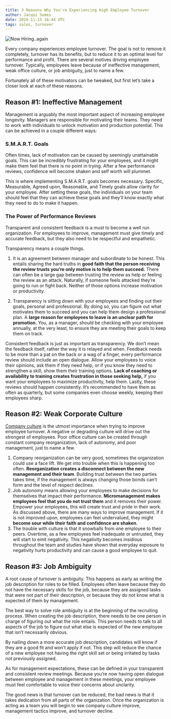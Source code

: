 ```yaml
---
title: 3 Reasons Why You're Experiencing High Employee Turnover
author: Jacqui Somes
date: 2016-11-15 16:44 UTC
tags: sales, turnover
---
```

![Now Hiring..again](/images/blog/banner__3-reasons-for-turnover.png)  

Every company experiences employee turnover. The goal is not to remove it completely, turnover has its benefits, but to reduce it to an optimal level for performance and profit. There are several motives driving employee turnover. Typically, employees leave because of ineffective management, weak office culture, or job ambiguity, just to name a few.

Fortunately all of these motivators can be tweaked, but first let’s take a closer look at each of these reasons.

## Reason #1: Ineffective Management
Management is arguably the most important aspect of increasing employee longevity. Managers are responsible for motivating their teams. They need to work with individuals to unlock motivation and production potential. This can be achieved in a couple different ways:
### S.M.A.R.T. Goals

Often times, lack of motivation can be caused by seemingly unattainable goals. This can be incredibly frustrating for your employees, and it might make them feel that there is no point in trying. After a few performance reviews, confidence will become shaken and self worth will plummet.

This is where implementing S.M.A.R.T. goals becomes necessary. Specific, Measurable, Agreed upon, Reasonable, and Timely goals allow clarity for your employee. After setting these goals, the individuals on your team should feel that they can achieve these goals and they’ll know exactly what they need to do to make it happen.

### The Power of Performance Reviews
Transparent and consistent feedback is a must to become a well run organization. For employees to improve, management must give timely and accurate feedback, but they also need to be respectful and empathetic.

Transparency means a couple things.

1. It is an agreement between manager and subordinate to be honest. This entails sharing the hard truths in **good faith that the person receiving the review trusts you’re only motive is to help them succeed.** There can often be a large gap between trusting the review as help or feeling the review as an attack. Naturally, if someone feels attacked they’re going to run or fight back. Neither of those options increase motivation or productivity.

2. Transparency is sitting down with your employees and finding out their goals, personal and professional. By doing so, you can figure out what motivates them to succeed and you can help them design a professional plan. A **large reason for employees to leave is an unclear path for promotion.** You, as a manager, should be checking with your employee annually, at the very least, to ensure they are meeting their goals to keep them on track.

Consistent feedback is just as important as transparency. We don’t mean the feedback itself, rather the way it is relayed and when. Feedback needs to be more than a pat on the back or a wag of a finger, every performance review should include an open dialogue. Allow your employees to voice their opinions, ask them if they need help, or if you know they need to strengthen a skill, show them their training options. **Lack of coaching or availability to training creates frustration in those seeking help,** if you want your employees to maximize productivity, help them. Lastly, these reviews should happen consistently. It’s recommended to have them as often as quarterly, but some companies even choose weekly, keeping their employees sharp.

## Reason #2: Weak Corporate Culture

[Company culture](/blog/how-to-develop-a-successful-high-performance-sales-culture) is the utmost importance when trying to improve employee turnover. A negative or degrading culture will drive out the strongest of employees. Poor office culture can be created through constant company reorganization, lack of autonomy, and poor management, just to name a few.

1. Company reorganization can be very good, sometimes the organization could use a face lift. We get into trouble when this is happening too often. **Reorganization creates a disconnect between the new management and their team**. Building trust between the two parties takes time, if the management is always changing those bonds can’t form and the level of respect declines.
2. Job autonomy means allowing your employees to make decisions for themselves that impact their performance. **Micromanagement makes employees feel that you do not trust them** and it removes their power. Empower your employees, this will create trust and pride in their work.
As discussed above, there are many ways to improve management. If it is not improved upon, employees can feel undervalued, they might **become sour while their faith and confidence are shaken**.
3. The trouble with culture is that it snowballs from one employee to their peers. Overtime, as a few employees feel inadequate or untrusted, they will start to emit negativity. This negativity becomes insidious throughout the team and studies have shown that everyday exposure to negativity hurts productivity and can cause a good employee to quit.


## Reason #3: Job Ambiguity
A root cause of turnover is ambiguity. This happens as early as writing the job description for roles to be filled. Employees often leave because they do not have the necessary skills for the job, because they are assigned tasks that were not part of their description, or because they do not know what is expected of them by management.

The best way to solve role ambiguity is at the beginning of the recruiting process. When creating the job description, there needs to be one person in charge of figuring out what the role entails. This person needs to talk to all aspects of the job to figure out what else is expected of the new employee that isn’t necessarily obvious.

By nailing down a more accurate job description, candidates will know if they are a good fit and won’t apply if not. This step will reduce the chance of a new employee not having the right skill set or being irritated by tasks not previously assigned.

As for management expectations, these can be defined in your transparent and consistent review meetings. Because you’re now having open dialogue between employee and management in these meetings, your employee must feel comfortable to voice their concerns about unclarity.

The good news is that turnover can be reduced, the bad news is that it takes dedication from all parts of the organization. Once the organization is acting as a team you will begin to see company culture improve, management tactics improve, and turnover decline.

